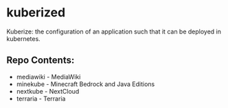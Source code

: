 # kuberized
Kuberize: the configuration of an application such that it can be deployed in kubernetes.
## Repo Contents:
* mediawiki - MediaWiki
* minekube - Minecraft Bedrock and Java Editions
* nextkube - NextCloud
* terraria - Terraria